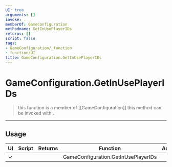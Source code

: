 ```yaml
---
UI: true
arguments: []
invoke: .
memberOf: GameConfiguration
methodname: GetInUsePlayerIDs
returns: []
script: false
tags:
- GameConfiguration/_function
- function/UI
title: GameConfiguration.GetInUsePlayerIDs
---
```

# GameConfiguration.GetInUsePlayerIDs
> this function is a member of [[GameConfiguration]]
> this method can be invoked with `.`
-----
## Usage
|  UI | Script | Returns | Function | Arguments |
|:---:|:------:|-------:|:--------:|:---------|
|✓| ||GameConfiguration.GetInUsePlayerIDs||
